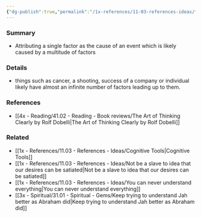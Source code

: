 ```yaml
---
{"dg-publish":true,"permalink":"/1x-references/11-03-references-ideas/fallacy-of-the-single-cause/","title":"Fallacy of the single cause","dgShowBacklinks":false}
---
```



### Summary
- Attributing a single factor as the cause of an event which is likely caused by a multitude of factors

### Details
- things such as cancer, a shooting, success of a company or individual likely have almost an infinite number of factors leading up to them.

### References
- [[4x - Reading/41.02 - Reading - Book reviews/The Art of Thinking Clearly by Rolf Dobelli\|The Art of Thinking Clearly by Rolf Dobelli]]

### Related
- [[1x - References/11.03 - References - Ideas/Cognitive Tools\|Cognitive Tools]]
- [[1x - References/11.03 - References - Ideas/Not be a slave to idea that our desires can be satiated\|Not be a slave to idea that our desires can be satiated]]
- [[1x - References/11.03 - References - Ideas/You can never understand everything\|You can never understand everything]]
- [[3x - Spiritual/31.01 - Spiritual - Gems/Keep trying to understand Jah better as Abraham did\|Keep trying to understand Jah better as Abraham did]]